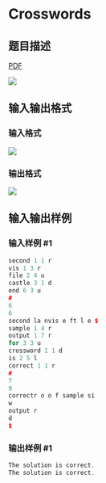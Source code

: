 # Crosswords

## 题目描述

[problemUrl]: https://uva.onlinejudge.org/index.php?option=com_onlinejudge&Itemid=8&category=4&page=show_problem&problem=221

[PDF](https://uva.onlinejudge.org/external/2/p285.pdf)

![](https://cdn.luogu.com.cn/upload/vjudge_pic/UVA285/bbdde89957987c164bd77724a9ddd3f70bd0b998.png)

## 输入输出格式

### 输入格式

![](https://cdn.luogu.com.cn/upload/vjudge_pic/UVA285/d3021a96553ed8d2525560b24bb2cd641aef52ab.png)

### 输出格式

![](https://cdn.luogu.com.cn/upload/vjudge_pic/UVA285/26b54fc59e83ad69df29df4885407e8d87c1cb8c.png)

## 输入输出样例

### 输入样例 #1

```cpp
second 1 1 r
vis 1 3 r
file 2 4 u
castle 3 1 d
end 6 3 u
#
6
6
second la nvis e ft l e $
sample 1 4 r
output 1 7 r
for 3 3 u
crossword 1 1 d
is 2 5 l
correct 1 1 r
#
7
9
correctr o o f sample si
w
output r
d
$
```


### 输出样例 #1

```cpp
The solution is correct.
The solution is correct.
```


